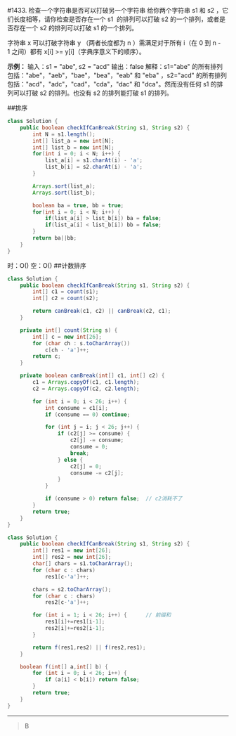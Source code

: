 #1433. 检查一个字符串是否可以打破另一个字符串
给你两个字符串 s1 和 s2 ，它们长度相等，请你检查是否存在一个 s1  的排列可以打破 s2 的一个排列，或者是否存在一个 s2 的排列可以打破 s1 的一个排列。

字符串 x 可以打破字符串 y （两者长度都为 n ）需满足对于所有 i（在 0 到 n - 1 之间）都有 x[i] >= y[i]（字典序意义下的顺序）。

**示例：**
输入：s1 = "abe", s2 = "acd"
输出：false
解释：s1="abe" 的所有排列包括："abe"，"aeb"，"bae"，"bea"，"eab" 和 "eba" ，s2="acd" 的所有排列包括："acd"，"adc"，"cad"，"cda"，"dac" 和 "dca"。然而没有任何 s1 的排列可以打破 s2 的排列。也没有 s2 的排列能打破 s1 的排列。

##排序
```java
class Solution {
    public boolean checkIfCanBreak(String s1, String s2) {
        int N = s1.length();
        int[] list_a = new int[N];
        int[] list_b = new int[N];
        for(int i = 0; i < N; i++) {
            list_a[i] = s1.charAt(i) - 'a';
            list_b[i] = s2.charAt(i) - 'a';
        }

        Arrays.sort(list_a);
        Arrays.sort(list_b);

        boolean ba = true, bb = true;
        for(int i = 0; i < N; i++) {
            if(list_a[i] > list_b[i]) ba = false;
            if(list_a[i] < list_b[i]) bb = false;
        }
        return ba||bb;
    }
}
```
时：O()
空：O()
##计数排序
```java
class Solution {
    public boolean checkIfCanBreak(String s1, String s2) {
        int[] c1 = count(s1);
        int[] c2 = count(s2);

        return canBreak(c1, c2) || canBreak(c2, c1);
    }

    private int[] count(String s) {
        int[] c = new int[26];
        for (char ch : s.toCharArray())
            c[ch - 'a']++;
        return c;
    }

    private boolean canBreak(int[] c1, int[] c2) {
        c1 = Arrays.copyOf(c1, c1.length);
        c2 = Arrays.copyOf(c2, c2.length);

        for (int i = 0; i < 26; i++) {
            int consume = c1[i];
            if (consume == 0) continue;

            for (int j = i; j < 26; j++) {
                if (c2[j] >= consume) {
                    c2[j] -= consume;
                    consume = 0;
                    break;
                } else {
                    c2[j] = 0;
                    consume -= c2[j];
                }
            }

            if (consume > 0) return false;	// c2消耗不了
        }
        return true;
    }
}
```
```java
class Solution {
    public boolean checkIfCanBreak(String s1, String s2) {
        int[] res1 = new int[26];
        int[] res2 = new int[26];
        char[] chars = s1.toCharArray();
        for (char c : chars)
            res1[c-'a']++;

        chars = s2.toCharArray();
        for (char c : chars)
            res2[c-'a']++;

        for (int i = 1; i < 26; i++) {		// 前缀和
            res1[i]+=res1[i-1];
            res2[i]+=res2[i-1];
        }

        return f(res1,res2) || f(res2,res1);
    }

    boolean f(int[] a,int[] b) {
        for (int i = 0; i < 26; i++) {
            if (a[i] < b[i]) return false;
        }
        return true;
    }
}
```
_ _ _
> B
